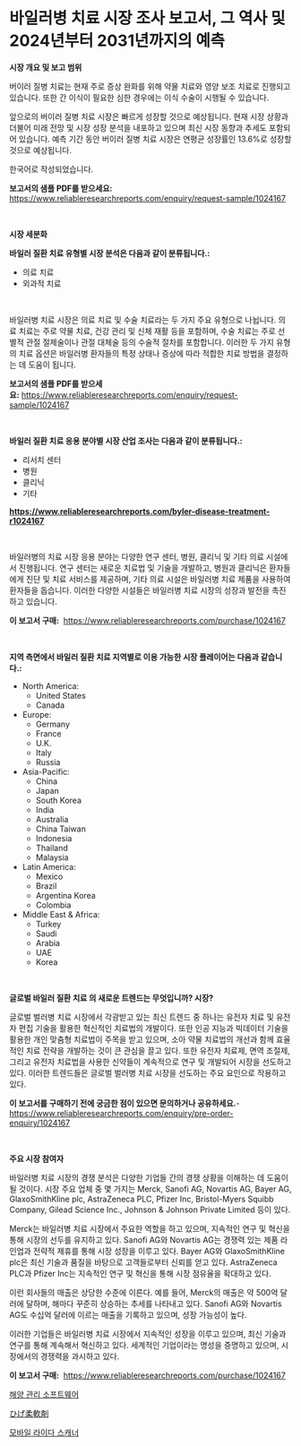 <p><h1>바일러병 치료 시장 조사 보고서, 그 역사 및 2024년부터 2031년까지의 예측</h1></p><p><strong>시장 개요 및 보고 범위</strong></p>
<p><p>버이러 질병 치료는 현재 주로 증상 완화를 위해 약물 치료와 영양 보조 치료로 진행되고 있습니다. 또한 간 이식이 필요한 심한 경우에는 이식 수술이 시행될 수 있습니다. </p><p>앞으로의 버이러 질병 치료 시장은 빠르게 성장할 것으로 예상됩니다. 현재 시장 상황과 더불어 미래 전망 및 시장 성장 분석을 내포하고 있으며 최신 시장 동향과 추세도 포함되어 있습니다. 예측 기간 동안 버이러 질병 치료 시장은 연평균 성장률인 13.6%로 성장할 것으로 예상됩니다.</p><p>한국어로 작성되었습니다.</p></p>
<p><strong>보고서의 샘플 PDF를 받으세요:</strong> <a href="https://www.reliableresearchreports.com/enquiry/request-sample/1024167">https://www.reliableresearchreports.com/enquiry/request-sample/1024167</a></p>
<p>&nbsp;</p>
<p><strong>시장 세분화</strong></p>
<p><strong>바일러 질환 치료 유형별 시장 분석은 다음과 같이 분류됩니다.:</strong></p>
<p><ul><li>의료 치료</li><li>외과적 치료</li></ul></p>
<p>&nbsp;</p>
<p><p>바일러병 치료 시장은 의료 치료 및 수술 치료라는 두 가지 주요 유형으로 나뉩니다. 의료 치료는 주로 약물 치료, 건강 관리 및 신체 재활 등을 포함하며, 수술 치료는 주로 선별적 관절 절제술이나 관절 대체술 등의 수술적 절차를 포함합니다. 이러한 두 가지 유형의 치료 옵션은 바일러병 환자들의 특정 상태나 증상에 따라 적합한 치료 방법을 결정하는 데 도움이 됩니다.</p></p>
<p><strong>보고서의 샘플 PDF를 받으세요:</strong>&nbsp;<a href="https://www.reliableresearchreports.com/enquiry/request-sample/1024167">https://www.reliableresearchreports.com/enquiry/request-sample/1024167</a></p>
<p>&nbsp;</p>
<p><strong> 바일러 질환 치료 응용 분야별 시장 산업 조사는 다음과 같이 분류됩니다.:</strong></p>
<p><ul><li>리서치 센터</li><li>병원</li><li>클리닉</li><li>기타</li></ul></p>
<p><strong><a href="https://www.reliableresearchreports.com/byler-disease-treatment-r1024167">https://www.reliableresearchreports.com/byler-disease-treatment-r1024167</a></strong></p>
<p>&nbsp;</p>
<p><p>바일러병의 치료 시장 응용 분야는 다양한 연구 센터, 병원, 클리닉 및 기타 의료 시설에서 진행됩니다. 연구 센터는 새로운 치료법 및 기술을 개발하고, 병원과 클리닉은 환자들에게 진단 및 치료 서비스를 제공하며, 기타 의료 시설은 바일러병 치료 제품을 사용하여 환자들을 돕습니다. 이러한 다양한 시설들은 바일러병 치료 시장의 성장과 발전을 촉진하고 있습니다.</p></p>
<p><strong>이 보고서 구매:</strong>&nbsp; <a href="https://www.reliableresearchreports.com/purchase/1024167">https://www.reliableresearchreports.com/purchase/1024167</a></p>
<p>&nbsp;</p>
<p><strong>지역 측면에서 바일러 질환 치료 지역별로 이용 가능한 시장 플레이어는 다음과 같습니다.:</strong></p>
<p><ul>
    <li>
        North America:
        <ul>
            <li>United States</li>
            <li>Canada</li>
        </ul>
    </li>
    <li>
        Europe:
        <ul>
            <li>Germany</li>
            <li>France</li>
            <li>U.K.</li>
            <li>Italy</li>
            <li>Russia</li>
        </ul>
    </li>
    <li>
        Asia-Pacific:
        <ul>
            <li>China</li>
            <li>Japan</li>
            <li>South Korea</li>
            <li>India</li>
            <li>Australia</li>
            <li>China Taiwan</li>
            <li>Indonesia</li>
            <li>Thailand</li>
            <li>Malaysia</li>
        </ul>
    </li>
    <li>
        Latin America:
        <ul>
            <li>Mexico</li>
            <li>Brazil</li>
            <li>Argentina Korea</li>
            <li>Colombia</li>
        </ul>
    </li>
    <li>
        Middle East & Africa:
        <ul>
            <li>Turkey</li>
            <li>Saudi</li>
            <li>Arabia</li>
            <li>UAE</li>
            <li>Korea</li>
        </ul>
    </li>
    </ul></p>
<p>&nbsp;</p>
<p><strong>글로벌 바일러 질환 치료 의 새로운 트렌드는 무엇입니까? 시장?</strong></p>
<p><p>글로벌 벌러병 치료 시장에서 각광받고 있는 최신 트렌드 중 하나는 유전자 치료 및 유전자 편집 기술을 활용한 혁신적인 치료법의 개발이다. 또한 인공 지능과 빅데이터 기술을 활용한 개인 맞춤형 치료법이 주목을 받고 있으며, 소아 약물 치료법의 개선과 함께 효율적인 치료 전략을 개발하는 것이 큰 관심을 끌고 있다. 또한 유전자 치료제, 면역 조절제, 그리고 유전자 치료법을 사용한 신약들이 계속적으로 연구 및 개발되어 시장을 선도하고 있다. 이러한 트렌드들은 글로벌 벌러병 치료 시장을 선도하는 주요 요인으로 작용하고 있다.</p></p>
<p><strong>이 보고서를 구매하기 전에 궁금한 점이 있으면 문의하거나 공유하세요.</strong>- <a href="https://www.reliableresearchreports.com/enquiry/pre-order-enquiry/1024167">https://www.reliableresearchreports.com/enquiry/pre-order-enquiry/1024167</a></p>
<p>&nbsp;</p>
<p><strong>주요 시장 참여자</strong></p>
<p><p>바일러병 치료 시장의 경쟁 분석은 다양한 기업들 간의 경쟁 상황을 이해하는 데 도움이 될 것이다. 시장 주요 업체 중 몇 가지는 Merck, Sanofi AG, Novartis AG, Bayer AG, GlaxoSmithKline plc, AstraZeneca PLC, Pfizer Inc, Bristol-Myers Squibb Company, Gilead Science Inc., Johnson & Johnson Private Limited 등이 있다.</p><p>Merck는 바일러병 치료 시장에서 주요한 역할을 하고 있으며, 지속적인 연구 및 혁신을 통해 시장의 선두를 유지하고 있다. Sanofi AG와 Novartis AG는 경쟁력 있는 제품 라인업과 전략적 제휴를 통해 시장 성장을 이루고 있다. Bayer AG와 GlaxoSmithKline plc은 최신 기술과 품질을 바탕으로 고객들로부터 신뢰를 얻고 있다. AstraZeneca PLC과 Pfizer Inc는 지속적인 연구 및 혁신을 통해 시장 점유율을 확대하고 있다.</p><p>이런 회사들의 매출은 상당한 수준에 이른다. 예를 들어, Merck의 매출은 약 500억 달러에 달하며, 해마다 꾸준히 상승하는 추세를 나타내고 있다. Sanofi AG와 Novartis AG도 수십억 달러에 이르는 매출을 기록하고 있으며, 성장 가능성이 높다.</p><p>이러한 기업들은 바일러병 치료 시장에서 지속적인 성장을 이루고 있으며, 최신 기술과 연구를 통해 계속해서 혁신하고 있다. 세계적인 기업이라는 명성을 증명하고 있으며, 시장에서의 경쟁력을 과시하고 있다.</p></p>
<p><strong>이 보고서 구매:</strong>&nbsp;&nbsp;<a href="https://www.reliableresearchreports.com/purchase/1024167">https://www.reliableresearchreports.com/purchase/1024167</a></p>
<p><p><a href="https://medium.com/@jaleelweissnat2022/%ED%95%B4%EC%96%91-%EA%B4%80%EB%A6%AC-%EC%86%8C%ED%94%84%ED%8A%B8%EC%9B%A8%EC%96%B4-%EC%8B%9C%EC%9E%A5-%EB%B6%84%EC%84%9D-%EA%B8%80%EB%A1%9C%EB%B2%8C-%EC%82%B0%EC%97%85-%EC%A0%84%EB%A7%9D-%EB%B0%8F-%EC%98%88%EC%B8%A1-2024%EB%85%84%EB%B6%80%ED%84%B0-2031%EB%85%84-c7203ba2eec2">해양 관리 소프트웨어</a></p><p><a href="https://medium.com/@leeweir2009/%E3%83%92%E3%82%B2%E3%82%BD%E3%83%95%E3%83%88%E3%83%8A%E3%83%BC%E5%B8%82%E5%A0%B4-%E3%82%BF%E3%82%A4%E3%83%97-%E3%82%A2%E3%83%97%E3%83%AA%E3%82%B1%E3%83%BC%E3%82%B7%E3%83%A7%E3%83%B3-%E5%9C%B0%E7%90%86%E3%81%AB%E3%82%88%E3%82%8B%E5%8C%85%E6%8B%AC%E7%9A%84%E8%A9%95%E4%BE%A1-9358c215d226">ひげ柔軟剤</a></p><p><a href="https://medium.com/@londonacobson5656/%EB%AA%A8%EB%B0%94%EC%9D%BC-lidar-%EC%8A%A4%EC%BA%90%EB%84%88-%EC%8B%9C%EC%9E%A5-%EA%B7%9C%EB%AA%A8%EB%8A%94-%EA%B8%80%EB%A1%9C%EB%B2%8C-%EC%82%B0%EC%97%85%EC%97%90%EC%84%9C-%EC%B5%9C%EA%B3%A0%EC%9D%98-%EB%A7%88%EC%BC%80%ED%8C%85-%EC%B1%84%EB%84%90%EC%9D%84-%EB%B3%B4%EC%97%AC%EC%A4%8D%EB%8B%88%EB%8B%A4-8b75e456d89b">모바일 라이다 스캐너</a></p></p>